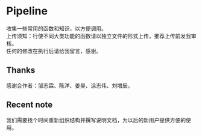 # Pipeline
收集一些常用的函数和知识，以方便调用。<br>
上传须知：行使不同大类功能的函数请以独立文件的形式上传，推荐上传前发我审核。<br>
任何的修改在执行后请给我留言，感谢。<br>
## Thanks
感谢合作者：邹志霖、陈洋、姜昊、涂志伟、刘增辰。<br>
## Recent note
我们需要找个时间重新组织结构并撰写说明文档，为以后的新用户提供方便的使用。
